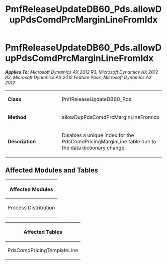 ﻿---
title: PmfReleaseUpdateDB60_Pds.allowDupPdsComdPrcMarginLineFromIdx
TOCTitle: PmfReleaseUpdateDB60_Pds.allowDupPdsComdPrcMarginLineFromIdx
ms:assetid: 58c43d31-52b6-c4aa-ff0e-335ec57a939c
ms:mtpsurl: https://msdn.microsoft.com/en-us/library/JJ736242(v=AX.60)
ms:contentKeyID: 49708417
ms.date: 05/18/2015
mtps_version: v=AX.60
---

# PmfReleaseUpdateDB60\_Pds.allowDupPdsComdPrcMarginLineFromIdx 


_**Applies To:** Microsoft Dynamics AX 2012 R3, Microsoft Dynamics AX 2012 R2, Microsoft Dynamics AX 2012 Feature Pack, Microsoft Dynamics AX 2012_

<table>
<colgroup>
<col style="width: 50%" />
<col style="width: 50%" />
</colgroup>
<tbody>
<tr class="odd">
<td><p><strong>Class</strong></p></td>
<td><p>PmfReleaseUpdateDB60_Pds</p></td>
</tr>
<tr class="even">
<td><p><strong>Method</strong></p></td>
<td><p>allowDupPdsComdPrcMarginLineFromIdx</p></td>
</tr>
<tr class="odd">
<td><p><strong>Description</strong></p></td>
<td><p>Disables a unique index for the PdsComdPricingMarginLine table due to the data dictionary change.</p></td>
</tr>
</tbody>
</table>


## Affected Modules and Tables

<table>
<colgroup>
<col style="width: 100%" />
</colgroup>
<thead>
<tr class="header">
<th><p>Affected Modules</p></th>
</tr>
</thead>
<tbody>
<tr class="odd">
<td><p>Process Distribution</p></td>
</tr>
</tbody>
</table>


<table>
<colgroup>
<col style="width: 100%" />
</colgroup>
<thead>
<tr class="header">
<th><p>Affected Tables</p></th>
</tr>
</thead>
<tbody>
<tr class="odd">
<td><p>PdsComdPricingTemplateLine</p></td>
</tr>
</tbody>
</table>

  


